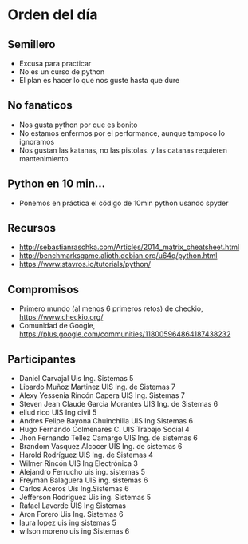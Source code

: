 Orden del día
=============

Semillero
---------

* Excusa para practicar
* No es un curso de python
* El plan es hacer lo que nos guste hasta que dure

No fanaticos
------------

* Nos gusta python por que es bonito
* No estamos enfermos por el performance, aunque tampoco lo ignoramos
* Nos gustan las katanas, no las pistolas. y las catanas requieren mantenimiento


Python en 10 min...
-------------------

* Ponemos en práctica el código de 10min python usando spyder


Recursos
--------

* http://sebastianraschka.com/Articles/2014_matrix_cheatsheet.html
* http://benchmarksgame.alioth.debian.org/u64q/python.html
* https://www.stavros.io/tutorials/python/


Compromisos
-----------

* Primero mundo (al menos 6 primeros retos) de checkio, https://www.checkio.org/
* Comunidad de Google, https://plus.google.com/communities/118005964864187438232


Participantes
-------------

* Daniel	Carvajal	Uis	Ing. Sistemas	5
* Libardo	Muñoz Martinez	UIS	Ing. de Sistemas	7
* Alexy Yessenia	Rincón Capera	UIS	Ing. Sistemas	7
* Steven Jean Claude	Garcia Morantes	UIS	Ing. de Sistemas	6
* eliud	rico	UIS	Ing civil	5
* Andres Felipe	Bayona Chuinchilla	UIS	Ing Sistemas	6
* Hugo Fernando	Colmenares C.	UIS	Trabajo Social	4
* Jhon Fernando	Tellez Camargo	UIS	Ing. de sistemas	6
* Brandom	Vasquez Alcocer	UIS	Ing. de sistemas	6
* Harold	Rodríguez	UIS	Ing. de Sistemas	4
* Wilmer	Rincón	UIS	Ing Electrónica	3
* Alejandro 	Ferrucho 	uis	ing. sistemas 	5
* Freyman	Balaguera	UIS	ing. sistemas 	6
* Carlos	Aceros	Uis	Ing.Sistemas	6
* Jefferson	Rodriguez	Uis	ing. Sistemas	5
* Rafael	Laverde	UIS	Ing Sistemas	
* Aron	Forero	Uis	Ing. Sistemas	6
* laura	lopez	uis	ing sistemas	5
* wilson	moreno	uis	ing Sistemas	6
